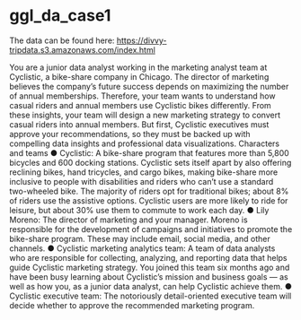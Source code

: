 # ggl_da_case1
The data can be found here:
https://divvy-tripdata.s3.amazonaws.com/index.html

You are a junior data analyst working in the marketing analyst team at Cyclistic, a bike-share company in Chicago. The director
of marketing believes the company’s future success depends on maximizing the number of annual memberships. Therefore,
your team wants to understand how casual riders and annual members use Cyclistic bikes differently. From these insights,
your team will design a new marketing strategy to convert casual riders into annual members. But first, Cyclistic executives
must approve your recommendations, so they must be backed up with compelling data insights and professional data
visualizations.
Characters and teams
● Cyclistic: A bike-share program that features more than 5,800 bicycles and 600 docking stations. Cyclistic sets itself
apart by also offering reclining bikes, hand tricycles, and cargo bikes, making bike-share more inclusive to people with
disabilities and riders who can’t use a standard two-wheeled bike. The majority of riders opt for traditional bikes; about
8% of riders use the assistive options. Cyclistic users are more likely to ride for leisure, but about 30% use them to
commute to work each day.
● Lily Moreno: The director of marketing and your manager. Moreno is responsible for the development of campaigns
and initiatives to promote the bike-share program. These may include email, social media, and other channels.
● Cyclistic marketing analytics team: A team of data analysts who are responsible for collecting, analyzing, and
reporting data that helps guide Cyclistic marketing strategy. You joined this team six months ago and have been busy
learning about Cyclistic’s mission and business goals — as well as how you, as a junior data analyst, can help Cyclistic
achieve them.
● Cyclistic executive team: The notoriously detail-oriented executive team will decide whether to approve the
recommended marketing program.
